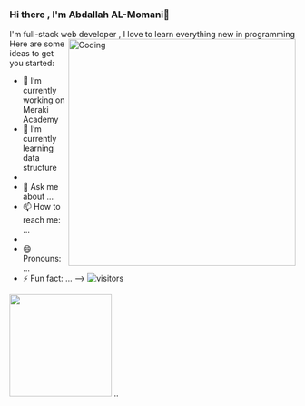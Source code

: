 ### Hi there , I'm Abdallah AL-Momani👋

I'm full-stack web developer , I love to learn everything new in programming
<img align="right" alt="Coding" width="400" src="https://media.istockphoto.com/photos/cyber-security-web-development-and-work-in-it-concept-picture-id1289411982?b=1&k=20&m=1289411982&s=170667a&w=0&h=0R3OXR4L6LOGphYA3sul4bWQwpGj_DSl05ENiP2kRZg=">
Here are some ideas to get you started:

- 🔭 I’m currently working on Meraki Academy
- 🌱 I’m currently learning data structure
- 
- 💬 Ask me about ...
- 📫 How to reach me: ...
- 
- 😄 Pronouns: ...
- ⚡ Fun fact: ...
-->
![visitors](https://visitor-badge.glitch.me/badge?page_id=page.id)

<img height="180em" src="https://github-readme-stats.vercel.app/api?username=AbdullahMomani&show_icons=true&hide_border=true&&count_private=true&include_all_commits=true" />
..
